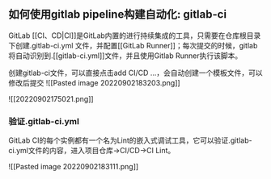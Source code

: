 ## 如何使用gitlab pipeline构建自动化: gitlab-ci

GitLab [[CI、CD|CI]]是GitLab内置的进行持续集成的工具，只需要在仓库根目录下创建.gitlab-ci.yml 文件，并配置[[GitLab Runner]]；每次提交的时候，gitlab将自动识别到.[[gitlab-ci.yml]]文件，并且使用Gitlab Runner执行该脚本。

创建gitlab-ci文件，可以直接点击add CI/CD ...，会自动创建一个模板文件，可以修改后提交
![[Pasted image 20220902183203.png]]

![[20220902175021.png]]

### 验证.gitlab-ci.yml

GitLab CI的每个实例都有一个名为Lint的嵌入式调试工具，它可以验证.gitlab-ci.yml文件的内容，进入项目仓库->CI/CD->CI Lint。

![[Pasted image 20220902183111.png]]